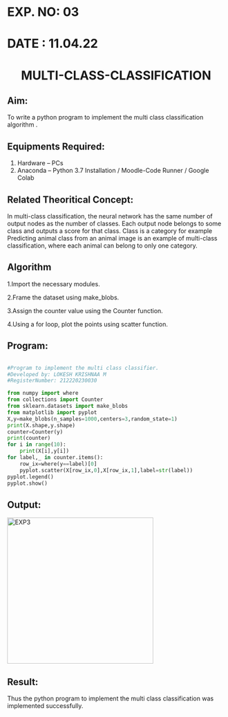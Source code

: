 # EXP. NO: 03

# DATE : 11.04.22

# <p align = "center">MULTI-CLASS-CLASSIFICATION</p>

## Aim:
To write a python program to implement the multi class classification algorithm .

## Equipments Required:
1. Hardware – PCs
2. Anaconda – Python 3.7 Installation / Moodle-Code Runner / Google Colab

## Related Theoritical Concept:

In multi-class classification, the neural network has the same number of output nodes as the number of classes. Each output node belongs to some class and outputs a score for that class. Class is a category for example Predicting animal class from an animal image is an example of multi-class classification, where each animal can belong to only one category.



## Algorithm
1.Import the necessary modules.

2.Frame the dataset using make_blobs.

3.Assign the counter value using the Counter function.

4.Using a for loop, plot the points using scatter function.


## Program:
```python 

#Program to implement the multi class classifier.
#Developed by: LOKESH KRISHNAA M
#RegisterNumber: 212220230030

from numpy import where
from collections import Counter
from sklearn.datasets import make_blobs
from matplotlib import pyplot
X,y=make_blobs(n_samples=1000,centers=3,random_state=1)
print(X.shape,y.shape)
counter=Counter(y)
print(counter)
for i in range(10):
    print(X[i],y[i])
for label,_ in counter.items():
    row_ix=where(y==label)[0]
    pyplot.scatter(X[row_ix,0],X[row_ix,1],label=str(label))
pyplot.legend()
pyplot.show()

```

## Output:

<img width="338" alt="EXP3" src="https://user-images.githubusercontent.com/75234646/165084847-5855dfb5-1958-46fe-b75c-5bdeaa6a9fc3.png">


## Result:
Thus the python program to implement the multi class classification was implemented successfully.
